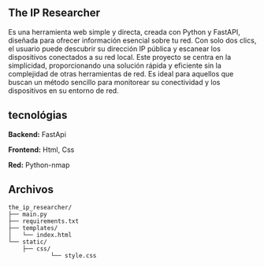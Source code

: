 
## The IP Researcher
Es una herramienta web simple y directa, creada con Python y FastAPI, diseñada para ofrecer información esencial sobre tu red. Con solo dos clics, el usuario puede descubrir su dirección IP pública y escanear los dispositivos conectados a su red local. Este proyecto se centra en la simplicidad, proporcionando una solución rápida y eficiente sin la complejidad de otras herramientas de red. Es ideal para aquellos que buscan un método sencillo para monitorear su conectividad y los dispositivos en su entorno de red.


## tecnológias
**Backend:** FastApi

**Frontend:** Html, Css

**Red:** Python-nmap

## Archivos
```
the_ip_researcher/
├── main.py
├── requirements.txt
├── templates/
│   └── index.html
└── static/
    ├── css/
            └── style.css
